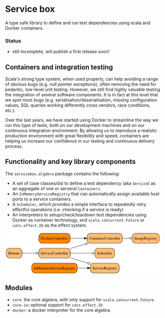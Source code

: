 # Service box

A type safe library to define and run test dependencies using scala and Docker containers.

### Status

- still incomplete, will publish a first release soon!

## Containers and integration testing

Scala's strong type system, when used properly, can help avoiding a range of obvious bugs 
(e.g. null pointer exceptions), often removing the need for pedantic, low-level unit testing. 
However, we still find highly valuable testing the integration of several software 
components. It is in fact at this level that we spot most bugs (e.g. serialisation/deserialisation, 
missing configuration values, SQL queries working differently cross vendors, race conditions, etc.).

Over the last years, we have started using Docker to streamline the way we run this type of tests, both on
our development machines and on our continuous integration environment. 
By allowing us to reproduce a realistic production environment with great flexibility and speed, containers
are helping us increase our confidence in our testing and continuous delivery process.

## Functionality and key library components

The `servicebox.algebra` package contains the following:

- A set of case classes/dsl to define a test dependency (aka `Service`) as an aggregate of one or serveral `Containers`.
- An `InMemoryServiceRegistry` that can automatically assign available host ports to a service containers.
- A `Scheduler`, which provides a simple interface to repeatedly retry effectful operations (i.e. checking if a service is ready)
- An interpreters to setup/check/teardown test dependencies using Docker as container technology, and `scala.concurrent.Future` or `cats.effect.IO`
as the effect system.

![Component diagram](docs/modules.png)

## Modules

- `core`: the core algebra, with only support for `scala.concurrent.Future`.
- `core-io`: optional support for `cats.effect.IO`
- `docker`: a docker interpreter for the core algebra.
